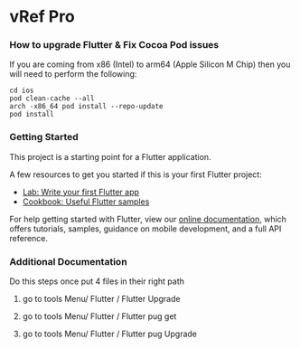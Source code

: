 # vRef Pro
### How to upgrade Flutter & Fix Cocoa Pod issues

If you are coming from x86 (Intel) to arm64 (Apple Silicon M Chip)
then you will need to perform the following:

```
cd ios
pod clean-cache --all
arch -x86_64 pod install --repo-update
pod install

```

### Getting Started

This project is a starting point for a Flutter application.

A few resources to get you started if this is your first Flutter project:

- [Lab: Write your first Flutter app](https://flutter.dev/docs/get-started/codelab)
- [Cookbook: Useful Flutter samples](https://flutter.dev/docs/cookbook)

For help getting started with Flutter, view our
[online documentation](https://flutter.dev/docs), which offers tutorials,
samples, guidance on mobile development, and a full API reference.

### Additional Documentation

Do this steps once put 4 files in their right path

1. go to tools Menu/ Flutter / Flutter Upgrade 

2. go to tools Menu/ Flutter /  Flutter pug get

3. go to tools Menu/ Flutter /  Flutter pug Upgrade